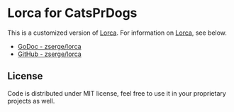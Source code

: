 [Lorca]: (https://github.com/zserge/lorca) "GitHub - zserge/lorca"

# Lorca for CatsPrDogs

This is a customized version of [Lorca].
For information on [Lorca], see below.

- [GoDoc - zserge/lorca](https://godoc.org/github.com/zserge/lorca)
- [GitHub - zserge/lorca](https://github.com/zserge/lorca)

## License

Code is distributed under MIT license, feel free to use it in your proprietary
projects as well.

